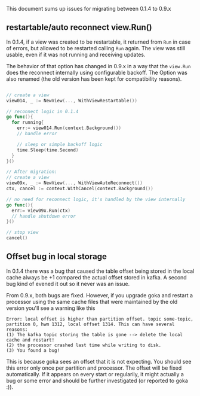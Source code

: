 This document sums up issues for migrating between 0.1.4 to 0.9.x

## restartable/auto reconnect view.Run()

In 0.1.4, if a view was created to be restartable, it returned from `Run` in case of errors, but allowed
to be restarted calling `Run` again. The view was still usable, even if it was not running and receiving updates.

The behavior of that option has changed in 0.9.x in a way that the `view.Run` does the reconnect internally using configurable backoff.
The Option was also renamed (the old version has been kept for compatibility reasons).

```go

// create a view
view014, _ := NewView(..., WithViewRestartable())

// reconnect logic in 0.1.4
go func(){
  for running{
    err:= view014.Run(context.Background())
    // handle error

    // sleep or simple backoff logic
    time.Sleep(time.Second)
  }
}()

// After migration:
// create a view
view09x, _ := NewView(..., WithViewAutoReconnect())
ctx, cancel := context.WithCancel(context.Background())

// no need for reconnect logic, it's handled by the view internally
go func(){
  err:= view09x.Run(ctx)
  // handle shutdown error
}()

// stop view
cancel()

```


## Offset bug in local storage
In 0.1.4 there was a bug that caused the table offset being stored in the local cache always be +1 compared the actual offset stored in kafka.
A second bug kind of evened it out so it never was an issue. 

From 0.9.x, both bugs are fixed. However, if you upgrade goka and restart a processor using the same cache files that were maintained by the old version you'll see a warning like this
```
Error: local offset is higher than partition offset. topic some-topic, partition 0, hwm 1312, local offset 1314. This can have several reasons: 
(1) The kafka topic storing the table is gone --> delete the local cache and restart! 
(2) the processor crashed last time while writing to disk. 
(3) You found a bug!
```
This is because goka sees an offset that it is not expecting. 
You should see this error only once per partition and processor. The offset will be fixed automatically. If it appears on every start or regularily, it might actually a bug or some error and should be further investigated
(or reported to goka :)).
